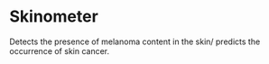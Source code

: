 ﻿# Skinometer

Detects the presence of melanoma content in the skin/ predicts the occurrence of skin cancer. 
